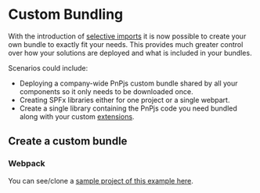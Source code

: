 # Custom Bundling

With the introduction of [selective imports](./selective-imports.md) it is now possible to create your own bundle to exactly fit your needs. This provides much greater control over how your solutions are deployed and what is included in your bundles.

Scenarios could include:

- Deploying a company-wide PnPjs custom bundle shared by all your components so it only needs to be downloaded once.
- Creating SPFx libraries either for one project or a single webpart.
- Create a single library containing the PnPjs code you need bundled along with your custom [extensions](../odata/extensions.md).

## Create a custom bundle

### Webpack

You can see/clone a [sample project of this example here](https://github.com/pnp/pnpjs/tree/version-2/samples/custom-bundle-webpack).

